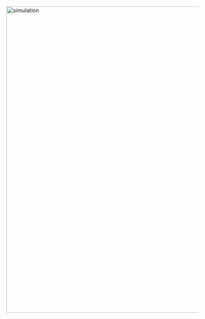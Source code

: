 
<img width="802" alt="simulation" src="https://user-images.githubusercontent.com/101185443/164676228-fea233ab-1507-4455-88e7-1f6d7df9ea50.png">
